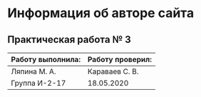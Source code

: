 # Информация об авторе сайта
## Практическая работа № 3
| Работу выполнила: | Работу проверил: |
|--------------|-----------|
| Ляпина М. А.| Караваев С. В.|
| Группа И-2-17| 18.05.2020|
